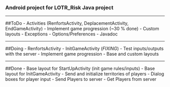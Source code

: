 ### Android project for LOTR_Risk Java project
* * *
##ToDo
    - Activities (RenfortsActivity, DeplacementActivity, EndGameActivity)
    - Implement game progression (~30 % done)
    - Custom layouts
    - Exceptions 
    - Options/Preferences
    - Javadoc
* * *
##Doing
    - RenfortsActivity
    - InitGameActivity (*FIXING*)
    - Test inputs/outputs with the server
    - Implement game progression
    - Base and custom layouts
* * *
##Done
    - Base layout for StartUpActivity (init game rules/inputs)
    - Base layout for InitGameActivity
    - Send and initialize territories of players
    - Dialog boxes for player input
    - Send Players to server
    - Get Players from server

